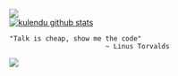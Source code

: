 

<!--
**kulendu/kulendu** is a ✨ _special_ ✨ repository because its `README.md` (this file) appears on your GitHub profile.

-->
![](https://media.giphy.com/media/2yyFSv9zNrR9XzZrbW/giphy.gif)
<br>
[![kulendu github stats](https://github-readme-stats.vercel.app/api?username=kulendu&count_private=true&show_icons=true&theme=chartreuse-dark)](https://github.com/kulendu/github-readme-stats)
<br>

```
"Talk is cheap, show me the code"
                        ~ Linus Torvalds
```

![](https://media.giphy.com/media/Rzr6V9lPpSM8g/giphy.gif)
